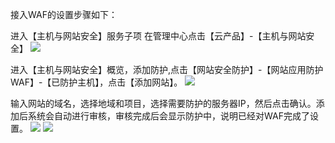 接入WAF的设置步骤如下：

进入【主机与网站安全】服务子项
在管理中心点击【云产品】-【主机与网站安全】
![](https://mc.qcloudimg.com/static/img/dde661182e8975954de8812591d58dbd/%7B2B2CAC70-0278-4B87-8AB9-CA8CC8129B16%7D.png)

进入【主机与网站安全】概览，添加防护,点击【网站安全防护】-【网站应用防护WAF】-【已防护主机】，点击【添加网站】。
![](https://mc.qcloudimg.com/static/img/bfe383b4eea7969c8799811c44433456/%7B2DB1B07B-6135-439D-87AC-B74E47AABCA7%7D.png)

输入网站的域名，选择地域和项目，选择需要防护的服务器IP，然后点击确认。添加后系统会自动进行审核，审核完成后会显示防护中，说明已经对WAF完成了设置。
![](https://mc.qcloudimg.com/static/img/0cd6795299006c7b05279d113fb76124/%7B99F9B188-E49B-44F3-ABA4-60595E024302%7D.png)
![](https://mc.qcloudimg.com/static/img/d7a9ecc0f097f21b1d0250c3d2e8a35b/%7BFAB2674F-9B08-48C3-8ED0-31229D7F42F6%7D.png)